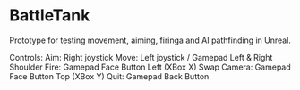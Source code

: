# BattleTank
Prototype for testing movement, aiming, firinga and AI pathfinding in Unreal.

Controls:
Aim: Right joystick
Move: Left joystick / Gamepad Left & Right Shoulder
Fire: Gamepad Face Button Left (XBox X)
Swap Camera: Gamepad Face Button Top (XBox Y)
Quit: Gamepad Back Button
